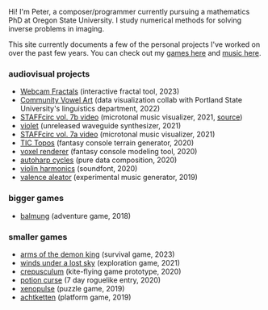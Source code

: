 ---
---

Hi!  I'm Peter, a composer/programmer currently pursuing a mathematics PhD at Oregon State University.
I study numerical methods for solving inverse problems in imaging.

This site currently documents a few of the personal projects I've worked on over the past few years.
You can check out my [games here](https://petet.itch.io "itch.io") and [music here](https://soundcloud.com/retropetet "soundcloud").

### audiovisual projects
* [Webcam Fractals](https://petercowal.github.io/webcam-fractals/) (interactive fractal tool, 2023) 
* [Community Vowel Art](https://petercowal.github.io/community-vowel-art/) (data visualization collab with Portland State University's linguistics department, 2022)
* [STAFFcirc vol. 7b video](https://www.youtube.com/watch?v=tl0aWEt5nA0) (microtonal music visualizer, 2021, [source](https://github.com/petercowal/luna-visualizer))
* [violet](https://twitter.com/retropetet/status/1350896880851447809) (unreleased waveguide synthesizer, 2021)
* [STAFFcirc vol. 7a video](https://www.youtube.com/watch?v=bsiOMc4aV-8) (microtonal music visualizer, 2021)
* [TIC Topos](https://petet.itch.io/tic-topos) (fantasy console terrain generator, 2020)
* [voxel renderer](https://tic80.com/play?cart=1229) (fantasy console modeling tool, 2020)
* [autoharp cycles](https://battleofthebits.org/arena/Entry/Autoharp+Cycles/33794/) (pure data composition, 2020)
* [violin harmonics](https://github.com/petercowal/violin-soundfonts) (soundfont, 2020)
* [valence aleator](https://petet.itch.io/valence-aleator) (experimental music generator, 2019)

### bigger games
* [balmung](https://petet.itch.io/balmung) (adventure game, 2018)

### smaller games
* [arms of the demon king](https://petet.itch.io/arms-of-the-demon-king) (survival game, 2023)
* [winds under a lost sky](https://petet.itch.io/winds-under-a-lost-sky) (exploration game, 2021)
* [crepusculum](petet.itch.io/crepusculum) (kite-flying game prototype, 2020)
* [potion curse](petet.itch.io/potion-curse) (7 day roguelike entry, 2020)
* [xenopulse](https://xandrakeart.itch.io/xenopulse) (puzzle game, 2019)
* [achtketten](petet.itch.io/achtketten) (platform game, 2019)
